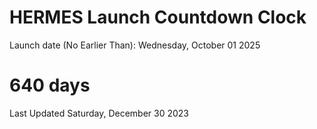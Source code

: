 # HERMES Launch Countdown Clock

Launch date (No Earlier Than): Wednesday, October 01 2025
# 640 days

Last Updated Saturday, December 30 2023